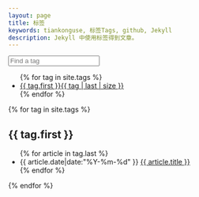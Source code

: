 ```yaml
---
layout: page
title: 标签
keywords: tiankonguse, 标签Tags, github, Jekyll
description: Jekyll 中使用标签得到文章。
---
```



<div class="row-fluid entry-tag">
    <div class="offset">
        <form class="form-search">
            <input type="text" class="input-medium search-query filterinput" placeholder="Find a tag">
        </form>
        <ul class="list-of-tags">
            {% for tag in site.tags %}
            <li>
            <a href="#{{ tag.first }}_ref_head">{{ tag.first }}<span>{{ tag | last | size }}</span></a>
            </li>
            {% endfor %}
        </ul>
    </div>
</div>

<div class="row-fluid entry-tag">
    <div class="accordion" id="accordion2">
        {% for tag in site.tags %}
        <div class="accordion-heading">
            <h2 class="tag-title accordion-toggle list-of-categories" id="{{ tag.first }}_ref_" data-toggle="collapse" data-parent="#accordion2" href="#{{ tag.first }}_ref_" id="{{ tag.first }}_ref_head">{{ tag.first }}</h2>
        </div>
        <div id="{{ tag.first }}_ref_" class="accordion-body collapse">
            <div class="accordion-inner">
                <ul class="articles-in-tag list-articles-category" >
                {% for article in tag.last %}
                <li>
                    <time pubdate="pubdate" datetime="{{ article.date|date:"%Y-%m-%d %H:%M:%S" }}">{{ article.date|date:"%Y-%m-%d" }}</time>
                    <a href="{{ site.url }}{{ article.url }}">{{ article.title }}</a></li>
                {% endfor %}
                </ul>
            </div>
        </div>
    {% endfor %}
    </div>
</div>

<script>
    (function ($) {
        // custom css expression for a case-insensitive contains()
        jQuery.expr[':'].Contains = function(a,i,m){
            return (a.textContent || a.innerText || "").toUpperCase().indexOf(m[3].toUpperCase())>=0;
        };
        function listFilter() {
            $('.filterinput')
            .change( function () {
                var filter = $(this).val();
                if(filter) {
                    // this finds all links in a list that contain the input,
                    // and hide the ones not containing the input while showing the ones that do
                    $('.list-of-tags').find("a:not(:Contains(" + filter + "))").parent().hide();
                    $('.list-of-tags').find("a:Contains(" + filter + ")").parent().show();
                    } else {
                    $('.list-of-tags').find("li").show();
                }
                return false;
            })
            .keyup( function () {
                // fire the above change event after every letter
                $(this).change();
            });
        }
        //ondomready
        $(function () {
            listFilter($());
        });
    }(jQuery));
</script>

